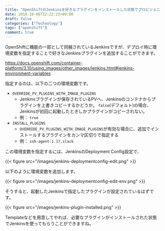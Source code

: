 ```yaml
---
title: "OpenShiftのJenkinsを好きなプラグインをインストールした状態でプロビジョニングする"
date: 2018-10-06T22:22:23+09:00
draft: false
categories: ["Technology"]
tags: ["openshift"]
comment: true
---
```


OpenShiftに機能の一部として同梱されているJenkinsですが、デプロイ時に環境変数を指定することで好きなJenkinsプラグインを追加することができます。

https://docs.openshift.com/container-platform/3.10/using_images/other_images/jenkins.html#jenkins-environment-variables

指定するのは、以下の二つの環境変数です。

* `OVERRIDE_PV_PLUGINS_WITH_IMAGE_PLUGINS`
  * Jenkinsプラグインが保存されているPVへ、Jenkinsのコンテナからプラグインを上書きコピーするかどうか。
    `false`(デフォルト)の場合、Jenkinsが初回に起動したときしかプラグインがコピーされない。
  * 例： `true`
* `INSTALL_PLUGINS`
  * `OVERRIDE_PV_PLUGINS_WITH_IMAGE_PLUGINS`が有効な場合に、追加でインストールするプラグインをカンマ区切りで指定する
  * 例： `ssh-agent:1.17,slack`

この環境変数を指定するには、JenkinsのDeployment Config設定で、

{{< figure src="/images/jenkins-deploymentconfig-edit.png" >}}

以下のように環境変数を追加します。

{{< figure src="/images/jenkins-deploymentconfig-edit-env.png" >}}

そうすると、起動したJenkinsで指定したプラグインが設定されているはずです。

{{< figure src="/images/jenkins-plugin-installed.png" >}}

Templateなどを用意してやれば、必要なプラグインがインストールされた状態でJenkinsを使ってもらうことができますね。
